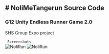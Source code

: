 <h2># NoliMeTangerun Source Code</h2>
<h3>G12 Unity Endless Runner Game 2.0</h3>
<p>SHS Group Expo project</p>
<code> Screenshots </code>
<div><img src="https://i.imgur.com/7ZPewJs.png" alt="NoliRun"> <img src="https://i.imgur.com/kPCKjbP.png" alt="NoliRun"></div>
